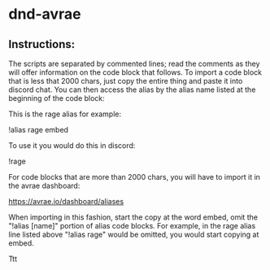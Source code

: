 # dnd-avrae
## Instructions:

The scripts are separated by commented lines; read the comments as they will offer information on the code block that follows. To import a code block that is less that 2000 chars, just copy the entire thing and paste it into discord chat. You can then access the alias by the alias name listed at the beginning of the code block:

This is the rage alias for example:

!alias rage embed

To use it you would do this in discord:

!rage

For code blocks that are more than 2000 chars, you will have to import it in the avrae dashboard:

https://avrae.io/dashboard/aliases

When importing in this fashion, start the copy at the word embed, omit the "!alias [name]" portion of alias code blocks. For example, in the rage alias line listed above "!alias rage" would be omitted, you would start copying at embed.

Ttt
